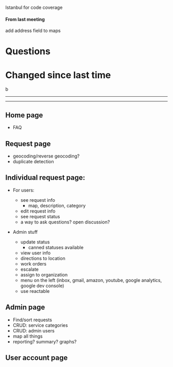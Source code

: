 Istanbul for code coverage

#### From last meeting
add address field to maps

# Questions

# Changed since last time

b

------------------
------------------

## Home page
- FAQ

## Request page
- geocoding/reverse geocoding?
- duplicate detection

## Individual request page:
- For users:
    + see request info
        * map, description, category
    + edit request info
    + see request status
    + a way to ask questions? open discussion? 

- Admin stuff  
    + update status
        * canned statuses available
    + view user info
    + directions to location
    + work orders
    + escalate
    + assign to organization
    + menu on the left (inbox, gmail, amazon, youtube, google analytics, google dev console)
    + use reactable

## Admin page
- Find/sort requests
- CRUD: service categories
- CRUD: admin users
- map all things
- reporting? summary? graphs?

## User account page
